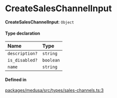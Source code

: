 # CreateSalesChannelInput

 **CreateSalesChannelInput**: `Object`

#### Type declaration

| Name | Type |
| :------ | :------ |
| `description?` | `string` |
| `is_disabled?` | `boolean` |
| `name` | `string` |

#### Defined in

[packages/medusa/src/types/sales-channels.ts:3](https://github.com/medusajs/medusa/blob/3d9f5ae63/packages/medusa/src/types/sales-channels.ts#L3)
